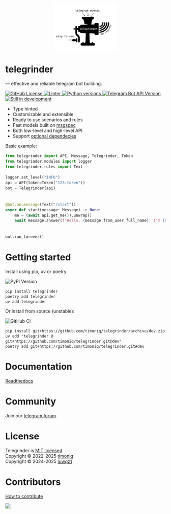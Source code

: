 <p align="center">
  <a href="https://github.com/timoniq/telegrinder">
    <img width="200px" height="145px" alt="Telegrinder" src="https://github.com/timoniq/telegrinder/blob/main/docs/logo.jpg">
  </a>
</p>

</p>
<h1>
  telegrinder
</h1>

<p>
— effective and reliable telegram bot building.</b></em>
</p>

<p>
  <a href="#license"><img alt="GitHub License" src="https://img.shields.io/github/license/timoniq/telegrinder.svg?color=lightGreen&labelColor=black"></img>
  <img alt="Linter" src="https://img.shields.io/badge/linter-Ruff-D7FF64?logo=ruff&logoColor=fff&style=flat-square&labelColor=black">
  <img alt="Python versions" src="https://img.shields.io/python/required-version-toml?tomlFilePath=https%3A%2F%2Fraw.githubusercontent.com%2Ftimoniq%2Ftelegrinder%2Frefs%2Fheads%2Fmain%2Fpyproject.toml&style=flat-square&logo=python&logoColor=fff&labelColor=black">
  <img alt="Telegram Bot API Version" src="https://img.shields.io/badge/dynamic/json?url=https%3A%2F%2Fraw.githubusercontent.com%2Ftimoniq%2Ftelegrinder%2Frefs%2Fheads%2Fmain%2Ftypegen%2Fapi_types_version.json&query=%24.version&style=flat-square&logo=telegram&label=Telegram%20API%20v&labelColor=black&color=%23FBCA04">
  <a href="#contributors"><img alt="Still in development" src="https://img.shields.io/badge/-Still%20in%20development-E3956B?style=flat-square&labelColor=E3956B&color=E3956B&logoColor=000000&textColor=000000"></a>
</p>


* Type hinted
* Customizable and extensible
* Ready to use scenarios and rules
* Fast models built on [msgspec](https://github.com/jcrist/msgspec)
* Both low-level and high-level API
* Support [optional dependecies](https://github.com/timoniq/telegrinder/blob/dev/docs/guide/optional_dependencies.md)


Basic example:

```python
from telegrinder import API, Message, Telegrinder, Token
from telegrinder.modules import logger
from telegrinder.rules import Text

logger.set_level("INFO")
api = API(token=Token("123:token"))
bot = Telegrinder(api)


@bot.on.message(Text("/start"))
async def start(message: Message) -> None:
    me = (await api.get_me()).unwrap()
    await message.answer(f"Hello, {message.from_user.full_name}! I'm {me.full_name}.")


bot.run_forever()
```

# Getting started

Install using pip, uv or poetry:

  <img alt="PyPI Version" src="https://img.shields.io/pypi/v/telegrinder.svg?labelColor=black">

```console
pip install telegrinder
poetry add telegrinder
uv add telegrinder
```

Or install from source (unstable):

  <img alt="GitHub CI" src="https://img.shields.io/github/actions/workflow/status/timoniq/telegrinder/push.yml?branch=main&style=flat-square&labelColor=black&label=CI">

```console
pip install git+https://github.com/timoniq/telegrinder/archive/dev.zip
uv add "telegrinder @ git+https://github.com/timoniq/telegrinder.git@dev"
poetry add git+https://github.com/timoniq/telegrinder.git#dev
```

# Documentation

[Readthedocs](https://telegrinder.readthedocs.io)

# Community

Join our [telegram forum](https://t.me/botoforum).

# License

Telegrinder is [MIT licensed](./LICENSE)\
Copyright © 2022-2025 [timoniq](https://github.com/timoniq)\
Copyright © 2024-2025 [luwqz1](https://github.com/luwqz1)

# Contributors

[How to contribute](https://github.com/timoniq/telegrinder/blob/main/contributing.md)


<a href="https://github.com/timoniq/telegrinder/graphs/contributors">
 <img src="https://contributors-img.web.app/image?repo=timoniq/telegrinder" />
</a>
